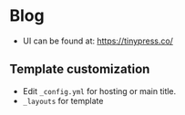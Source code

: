 # Blog

- UI can be found at: https://tinypress.co/

## Template customization

- Edit `_config.yml` for hosting or main title.
- `_layouts` for template
